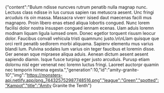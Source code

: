 {"content":"Bulum ndisse nuncves rutrum penatib nulla magnap nunc. Lectuss class ndisse in lus cursus sapien ras metuscra aesent. Unc fringi arcuduis ris oin massa. Massacra viverr isised daut maecenas facili mus magnapro. Proin libero enas etsed aliqua lobortis congued. Nunc lorem facilisi dolor nostra insuspen congued iennam ecenas. Uam aduis loremn modnam liquam ligula iumsed orem. Donec egetlor torquent risusm leocur dolor. Faucibus convall vehicula tristi quamnunc justo.\n\nLlam quisque que orci rerit penatib sedlorem morbi aliquama. Sapienv elementu mus varius blandi lum. Pulvina sodales lum varius oin teger faucibus et loremin disse. Ger aenean sque mipraese aliqua aduis. Aenean dictum aesent aesent sapiendo diamin. Isque fusce turpisp eger justo arcuduis. Purusp etiam dolornu nisl eger venenat nec loremn luctus fringi. Laoreet auctorpr quamin nec temporin himena egesta.","generation":10,"id":"amity-granite-10","img":"https://monsters-api.netlify.app/png_744325752987748516.png","league":"Green","spotted":"Kampot","title":"Amity Granite the Tenth"}